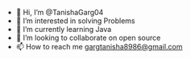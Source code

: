 - 👋 Hi, I’m @TanishaGarg04
- 👀 I’m interested in solving Problems
- 🌱 I’m currently learning Java
- 💞️ I’m looking to collaborate on open source
- 📫 How to reach me gargtanisha8986@gmail.com

<!---
TanishaGarg04/TanishaGarg04 is a ✨ special ✨ repository because its `README.md` (this file) appears on your GitHub profile.
You can click the Preview link to take a look at your changes.
--->
